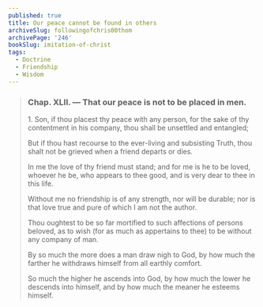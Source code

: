 ```yaml
---
published: true
title: Our peace cannot be found in others
archiveSlug: followingofchris00thom
archivePage: '246'
bookSlug: imitation-of-christ
tags:
  - Doctrine
  - Friendship
  - Wisdom
---
```


> ### Chap. XLII. — That our peace is not to be placed in men.
> 
> 1\. Son, if thou placest thy peace with any person, for the sake of thy contentment in his company, thou shall be unsettled and entangled;
> 
> But if thou hast recourse to the ever-living and subsisting Truth, thou shalt not be grieved when a friend departs or dies.
> 
> In me the love of thy friend must stand; and for me is he to be loved, whoever he be, who appears to thee good, and is very dear to thee in this life.
> 
> Without me no friendship is of any strength, nor will be durable; nor is that love true and pure of which I am not the author.
> 
> Thou oughtest to be so far mortified to such affections of persons beloved, as to wish (for as much as appertains to thee) to be without any company of man.
> 
> By so much the more does a man draw nigh to God, by how much the farther he withdraws himself from all earthly comfort.
> 
> So much the higher he ascends into God, by how much the lower he descends into himself, and by how much the meaner he esteems himself.
> 
> 